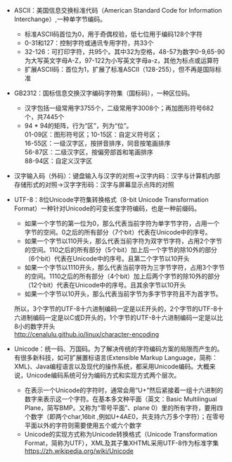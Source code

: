 - ASCII：美国信息交换标准代码（American Standard Code for Information Interchange）,一种单字节编码。
  - 标准ASCII码首位为0，用于奇偶校验，低七位用于编码128个字符
  - 0-31和127：控制字符或通讯专用字符，共33个
  - 32-126：可打印字符，共95个。其中32为空格，48-57为数字0-9,65-90为大写英文字母A-Z，97-122为小写英文字母a-z，其他为标点或运算符
  - 扩展ASCII码：首位为1，扩展了标准ASCII（128-255），但不再是国际标准

- GB2312：国标信息交换汉字编码字符集（国标码），一种区位码。
  - 汉字包括一级常用字3755个，二级常用字3008个；再加图形符号682个，共7445个
  - 94 * 94的矩阵，行为“区”，列为“位”。    
  01-09区：图形符号区；10-15区：自定义符号区；    
  16-55区：一级汉字区，按拼音排序，同音按笔画排序    
  56-87区：二级汉字区，按偏旁部首和笔画排序    
  88-94区：自定义汉字区    
  
- 汉字输入码（外码）：键盘输入与汉字的对照→汉字内码：汉字与计算机内部存储形式的对照→汉字字形码：汉字与屏幕显示点阵的对照

- UTF-8：8位Unicode字符集转换格式（8-bit Unicode Transformation Format）一种针对Unicode的可变长度字符编码，也是一种前缀码。
  - 如果一个字节的第一位为0，那么代表当前字符为单字节字符，占用一个字节的空间。0之后的所有部分（7个bit）代表在Unicode中的序号。
  - 如果一个字节以110开头，那么代表当前字符为双字节字符，占用2个字节的空间。110之后的所有部分（5个bit）加上后一个字节的除10外的部分（6个bit）代表在Unicode中的序号。且第二个字节以10开头
  - 如果一个字节以1110开头，那么代表当前字符为三字节字符，占用3个字节的空间。1110之后的所有部分（4个bit）加上后两个字节的除10外的部分（12个bit）代表在Unicode中的序号。且其余字节以10开头
  - 如果一个字节以10开头，那么代表当前字节为多字节字符且不为首字节。
  
  所以，3个字节的UTF-8十六进制编码一定是以E开头的，2个字节的UTF-8十六进制编码一定是以C或D开头的，1个字节的UTF-8十六进制编码一定是以比8小的数字开头    
  http://cenalulu.github.io/linux/character-encoding

- Unicode：统一码、万国码。为了解决传统的字符编码方案的局限而产生的。    
有很多新科技，如可扩展置标语言(Extensible Markup Language，简称：XML)、Java编程语言以及现代的操作系统，都采用Unicode编码。大概来说，Unicode编码系统可分为编码方式和实现方式两个层次。
  - 在表示一个Unicode的字符时，通常会用“U+”然后紧接着一组十六进制的数字来表示这一个字符。在基本多文种平面（英文：Basic Multilingual Plane，简写BMP。又称为“零号平面”、plane 0）里的所有字符，要用四个数字（即两个char,16bit ,例如U+4AE0，共支持六万多个字符）；在零号平面以外的字符则需要使用五个或六个数字
  - Unicode的实现方式称为Unicode转换格式（Unicode Transformation Format，简称为UTF），XML及其子集XHTML采用UTF-8作为标准字集    
  https://zh.wikipedia.org/wiki/Unicode
